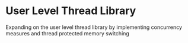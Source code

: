 # User Level Thread Library
Expanding on the user level thread library by implementing concurrency measures and thread protected memory switching
